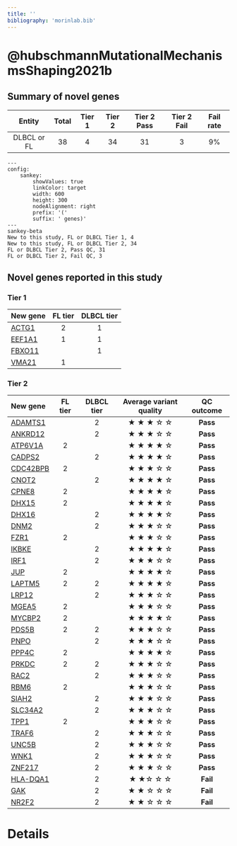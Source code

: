 ```yaml
---
title: ''
bibliography: 'morinlab.bib'
---
```


# @hubschmannMutationalMechanismsShaping2021b
## Summary of novel genes

|Entity| Total| Tier 1| Tier 2| Tier 2 Pass| Tier 2 Fail| Fail rate |
|:-:|:-:|:-:|:-:|:-:|:-:|:-:|
|DLBCL or FL|38|4|34|31|3| 9% |


```mermaid
---
config:
    sankey:
        showValues: true
        linkColor: target
        width: 600
        height: 300
        nodeAlignment: right
        prefix: '('
        suffix: ' genes)'
---
sankey-beta
New to this study, FL or DLBCL Tier 1, 4
New to this study, FL or DLBCL Tier 2, 34
FL or DLBCL Tier 2, Pass QC, 31
FL or DLBCL Tier 2, Fail QC, 3
```

## Novel genes reported in this study

### Tier 1
|New gene|FL tier|DLBCL tier|
|:-|:-:|:-:|
|[ACTG1](../ACTG1)|2 |1 |
|[EEF1A1](../EEF1A1)|1 |1 |
|[FBXO11](../FBXO11)| |1 |
|[VMA21](../VMA21)|1 | |

### Tier 2
|New gene|FL tier|DLBCL tier|Average variant quality|QC outcome|
|:-|:-:|:-:|:-:|:-:|
|[ADAMTS1](../ADAMTS1)| |2 |&starf; &starf; &starf; &star; &star; | **Pass** |
|[ANKRD12](../ANKRD12)| |2 |&starf; &starf; &starf; &star; &star; | **Pass** |
|[ATP6V1A](../ATP6V1A)|2 | |&starf; &starf; &starf; &starf; &star; | **Pass** |
|[CADPS2](../CADPS2)| |2 |&starf; &starf; &starf; &starf; &star; | **Pass** |
|[CDC42BPB](../CDC42BPB)|2 | |&starf; &starf; &starf; &star; &star;|**Pass**|
|[CNOT2](../CNOT2)| |2 |&starf; &starf; &starf; &starf; &star;|**Pass**|
|[CPNE8](../CPNE8)|2 | |&starf; &starf; &starf; &starf; &star;|**Pass**|
|[DHX15](../DHX15)|2 | |&starf; &starf; &starf; &starf; &star;|**Pass**|
|[DHX16](../DHX16)| |2 |&starf; &starf; &starf; &starf; &star;|**Pass**|
|[DNM2](../DNM2)| |2 |&starf; &starf; &starf; &star; &star;|**Pass**|
|[FZR1](../FZR1)|2 | |&starf; &starf; &starf; &star; &star;|**Pass**|
|[IKBKE](../IKBKE)| |2 |&starf; &starf; &starf; &starf; &star;|**Pass**|
|[IRF1](../IRF1)| |2 |&starf; &starf; &starf; &star; &star;|**Pass**|
|[JUP](../JUP)|2 | |&starf; &starf; &starf; &starf; &star;|**Pass**|
|[LAPTM5](../LAPTM5)|2 |2 |&starf; &starf; &starf; &starf; &star;|**Pass**|
|[LRP12](../LRP12)| |2 |&starf; &starf; &starf; &star; &star;|**Pass**|
|[MGEA5](../MGEA5)|2 | |&starf; &starf; &starf; &star; &star;|**Pass**|
|[MYCBP2](../MYCBP2)|2 | |&starf; &starf; &starf; &starf; &star;|**Pass**|
|[PDS5B](../PDS5B)|2 |2 |&starf; &starf; &starf; &star; &star;|**Pass**|
|[PNPO](../PNPO)| |2 |&starf; &starf; &starf; &star; &star;|**Pass**|
|[PPP4C](../PPP4C)|2 | |&starf; &starf; &starf; &starf; &star;|**Pass**|
|[PRKDC](../PRKDC)|2 |2 |&starf; &starf; &starf; &star; &star;|**Pass**|
|[RAC2](../RAC2)| |2 |&starf; &starf; &starf; &star; &star;|**Pass**|
|[RBM6](../RBM6)|2 | |&starf; &starf; &starf; &star; &star;|**Pass**|
|[SIAH2](../SIAH2)| |2 |&starf; &starf; &starf; &star; &star;|**Pass**|
|[SLC34A2](../SLC34A2)| |2 |&starf; &starf; &starf; &star; &star;|**Pass**|
|[TPP1](../TPP1)|2 | |&starf; &starf; &starf; &star; &star;|**Pass**|
|[TRAF6](../TRAF6)| |2 |&starf; &starf; &starf; &star; &star;|**Pass**|
|[UNC5B](../UNC5B)| |2 |&starf; &starf; &starf; &star; &star;|**Pass**|
|[WNK1](../WNK1)| |2 |&starf; &starf; &starf; &star; &star;|**Pass**|
|[ZNF217](../ZNF217)| |2 |&starf; &starf; &starf; &star; &star;|**Pass**|
|[HLA-DQA1](../HLA-DQA1)| |2 |&starf; &starf;&star; &star; &star;|**Fail**|
|[GAK](../GAK)| |2 |&starf; &starf; &star; &star; &star;|**Fail**|
|[NR2F2](../NR2F2)| |2 |&starf; &starf; &star; &star; &star;|**Fail**|

# Details

